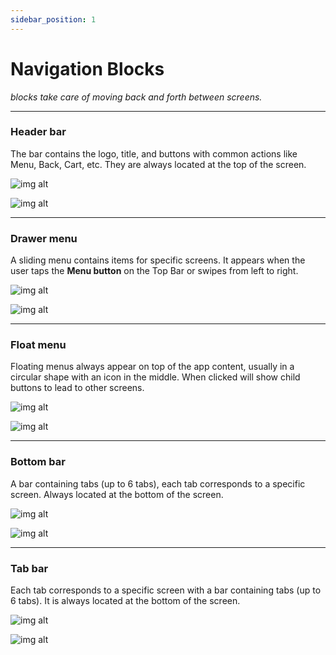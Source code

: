 ```yaml
---
sidebar_position: 1
---
```


# Navigation Blocks
*blocks take care of moving back and forth between screens.*

---

### Header bar
The bar contains the logo, title, and buttons with common actions like Menu, Back, Cart, etc. They are always located at the top of the screen.

![img alt](/img/block/navigation/headerbar-01.jpeg)

![img alt](/img/block/navigation/headerbar-02.jpg)

---

### Drawer menu

A sliding menu contains items for specific screens. It appears when the user taps the **Menu button** on the Top Bar or swipes from left to right.

![img alt](/img/block/navigation/drawermenu-01.jpeg)

![img alt](/img/block/navigation/drawermenu-02.jpg)

---

### Float menu

Floating menus always appear on top of the app content, usually in a circular shape with an icon in the middle. When clicked will show child buttons to lead to other screens.

![img alt](/img/block/navigation/floatmenu-01.jpeg)

![img alt](/img/block/navigation/floatmenu-02.jpg)

---

### Bottom bar

A bar containing tabs (up to 6 tabs), each tab corresponds to a specific screen. Always located at the bottom of the screen.

![img alt](/img/block/navigation/bottombar-01.jpeg)

![img alt](/img/block/navigation/bottombar-02.jpg)

---

### Tab bar

Each tab corresponds to a specific screen with a bar containing tabs (up to 6 tabs). It is always located at the bottom of the screen.

![img alt](/img/block/navigation/tabbar-01.jpeg)

![img alt](/img/block/navigation/tabbar-02.jpg)